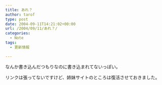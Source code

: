 ```yaml
---
title: あれ？
author: tarof
type: post
date: 2004-09-11T14:21:02+00:00
url: /2004/09/11/あれ？/
categories:
  - Note
tags:
  - 更新情報

---
```

なんか書き込んだつもりなのに書き込まれてないっぽい。

リンクは張ってないですけど、姉妹サイトのところは復活させておきました。